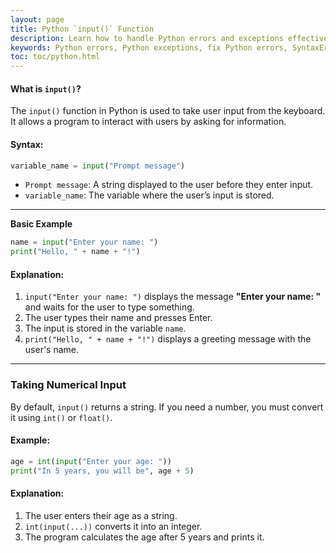 ```yaml
---
layout: page
title: Python `input()` Function
description: Learn how to handle Python errors and exceptions effectively. Fix common Python errors like SyntaxError, TypeError, and NameError with practical examples.
keywords: Python errors, Python exceptions, fix Python errors, SyntaxError Python, TypeError Python, NameError Python, Python error handling, Python debugging, Python try-except, Python exception handling
toc: toc/python.html
---
```


#### **What is `input()`?**  

The `input()` function in Python is used to take user input from the keyboard. It allows a program to interact with users by asking for information.  

#### **Syntax:**  
```python
variable_name = input("Prompt message")
```
- `Prompt message`: A string displayed to the user before they enter input.
- `variable_name`: The variable where the user’s input is stored.

---

**Basic Example**

```python
name = input("Enter your name: ")
print("Hello, " + name + "!")
```
#### **Explanation:**

1. `input("Enter your name: ")` displays the message **"Enter your name: "** and waits for the user to type something.
2. The user types their name and presses Enter.
3. The input is stored in the variable `name`.
4. `print("Hello, " + name + "!")` displays a greeting message with the user's name.

---

### **Taking Numerical Input**
By default, `input()` returns a string. If you need a number, you must convert it using `int()` or `float()`.  

#### **Example:**
```python
age = int(input("Enter your age: "))
print("In 5 years, you will be", age + 5)
```
#### **Explanation:**
1. The user enters their age as a string.
2. `int(input(...))` converts it into an integer.
3. The program calculates the age after 5 years and prints it.
